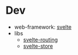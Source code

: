 # Dev
* web-framework: [svelte](doc/svelte.md)
* libs
    * [svelte-routing](https://github.com/EmilTholin/svelte-routing)
    * [svelte-store](https://auth0.com/blog/state-management-in-svelte-applications/?utm_source=pocket_mylist)
